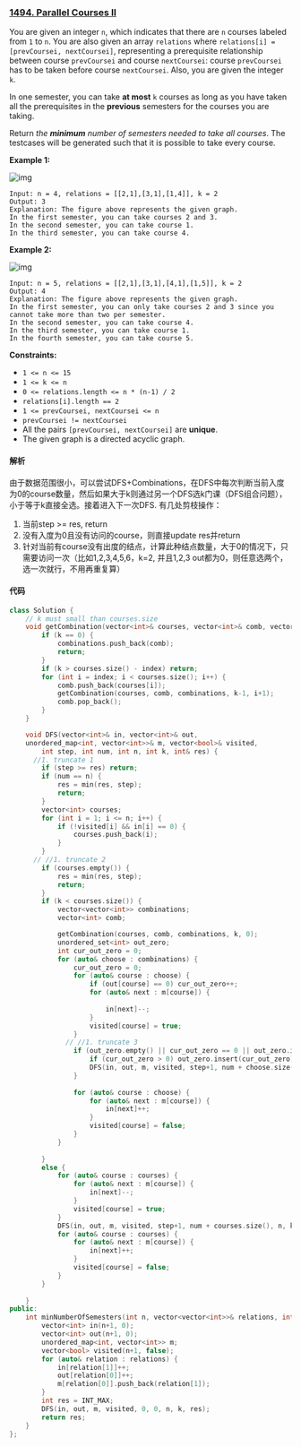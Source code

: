 ### [1494. Parallel Courses II](https://leetcode.com/problems/parallel-courses-ii/)

You are given an integer `n`, which indicates that there are `n` courses labeled from `1` to `n`. You are also given an array `relations` where `relations[i] = [prevCoursei, nextCoursei]`, representing a prerequisite relationship between course `prevCoursei` and course `nextCoursei`: course `prevCoursei` has to be taken before course `nextCoursei`. Also, you are given the integer `k`.

In one semester, you can take **at most** `k` courses as long as you have taken all the prerequisites in the **previous** semesters for the courses you are taking.

Return *the **minimum** number of semesters needed to take all courses*. The testcases will be generated such that it is possible to take every course.

 

**Example 1:**

![img](https://assets.leetcode.com/uploads/2020/05/22/leetcode_parallel_courses_1.png)

```
Input: n = 4, relations = [[2,1],[3,1],[1,4]], k = 2
Output: 3
Explanation: The figure above represents the given graph.
In the first semester, you can take courses 2 and 3.
In the second semester, you can take course 1.
In the third semester, you can take course 4.
```

**Example 2:**

![img](https://assets.leetcode.com/uploads/2020/05/22/leetcode_parallel_courses_2.png)

```
Input: n = 5, relations = [[2,1],[3,1],[4,1],[1,5]], k = 2
Output: 4
Explanation: The figure above represents the given graph.
In the first semester, you can only take courses 2 and 3 since you cannot take more than two per semester.
In the second semester, you can take course 4.
In the third semester, you can take course 1.
In the fourth semester, you can take course 5.
```

 

**Constraints:**

- `1 <= n <= 15`
- `1 <= k <= n`
- `0 <= relations.length <= n * (n-1) / 2`
- `relations[i].length == 2`
- `1 <= prevCoursei, nextCoursei <= n`
- `prevCoursei != nextCoursei`
- All the pairs `[prevCoursei, nextCoursei]` are **unique**.
- The given graph is a directed acyclic graph.

#### 解析

由于数据范围很小，可以尝试DFS+Combinations，在DFS中每次判断当前入度为0的course数量，然后如果大于k则通过另一个DFS选k门课（DFS组合问题），小于等于k直接全选。接着进入下一次DFS. 有几处剪枝操作：

1. 当前step >= res, return
2. 没有入度为0且没有访问的course，则直接update res并return
3. 针对当前有course没有出度的结点，计算此种结点数量，大于0的情况下，只需要访问一次（比如1,2,3,4,5,6，k=2, 并且1,2,3 out都为0，则任意选两个，选一次就行，不用再重复算）

#### 代码

```c++
class Solution {
    // k must small than courses.size
    void getCombination(vector<int>& courses, vector<int>& comb, vector<vector<int>>& combinations, int k, int index) {
        if (k == 0) {
            combinations.push_back(comb);
            return;
        }
        if (k > courses.size() - index) return;
        for (int i = index; i < courses.size(); i++) {
            comb.push_back(courses[i]);
            getCombination(courses, comb, combinations, k-1, i+1);
            comb.pop_back();
        }
    }

    void DFS(vector<int>& in, vector<int>& out, 
    unordered_map<int, vector<int>>& m, vector<bool>& visited, 
        int step, int num, int n, int k, int& res) {
      //1. truncate 1
        if (step >= res) return;
        if (num == n) {
            res = min(res, step);
            return;
        }
        vector<int> courses;
        for (int i = 1; i <= n; i++) {
            if (!visited[i] && in[i] == 0) {
                courses.push_back(i);
            }
        }
      // //1. truncate 2
        if (courses.empty()) {
            res = min(res, step);
            return;
        }
        if (k < courses.size()) {
            vector<vector<int>> combinations;
            vector<int> comb;

            getCombination(courses, comb, combinations, k, 0);
            unordered_set<int> out_zero;
            int cur_out_zero = 0;
            for (auto& choose : combinations) {
                cur_out_zero = 0;
                for (auto& course : choose) {
                    if (out[course] == 0) cur_out_zero++;
                    for (auto& next : m[course]) {
                        
                        in[next]--;
                    }
                    visited[course] = true;
                }
              // //1. truncate 3
                if (out_zero.empty() || cur_out_zero == 0 || out_zero.insert(cur_out_zero).second) {
                    if (cur_out_zero > 0) out_zero.insert(cur_out_zero);
                    DFS(in, out, m, visited, step+1, num + choose.size(), n, k, res);
                }
                
                for (auto& course : choose) {
                    for (auto& next : m[course]) {
                        in[next]++;
                    }
                    visited[course] = false;
                }
            }
            
        }
        else {
            for (auto& course : courses) {
                for (auto& next : m[course]) {
                    in[next]--;
                }
                visited[course] = true;
            }
            DFS(in, out, m, visited, step+1, num + courses.size(), n, k, res);
            for (auto& course : courses) {
                for (auto& next : m[course]) {
                    in[next]++;
                }
                visited[course] = false;
            }
        }
        
    }
public:
    int minNumberOfSemesters(int n, vector<vector<int>>& relations, int k) {
        vector<int> in(n+1, 0);
        vector<int> out(n+1, 0);
        unordered_map<int, vector<int>> m;
        vector<bool> visited(n+1, false);
        for (auto& relation : relations) {
            in[relation[1]]++;
            out[relation[0]]++;
            m[relation[0]].push_back(relation[1]);
        }
        int res = INT_MAX;
        DFS(in, out, m, visited, 0, 0, n, k, res);
        return res;
    }
};
```
